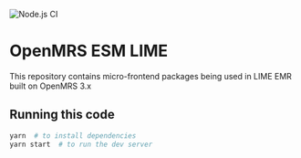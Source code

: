 ![Node.js CI](https://github.com/Madiro-org/openmrs-esm-lime/workflows/Node.js%20CI/badge.svg)

# OpenMRS ESM LIME

This repository contains micro-frontend packages being used in LIME EMR built on OpenMRS 3.x

## Running this code

```sh
yarn  # to install dependencies
yarn start  # to run the dev server
```
